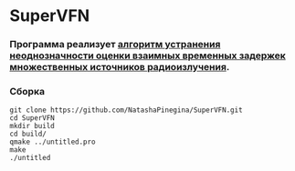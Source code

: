 # SuperVFN
### Программа реализует [алгоритм устранения неоднозначности оценки взаимных временных задержек множественных источников радиоизлучения](https://elibrary.ru/item.asp?id=50304343).

### Сборка
```
git clone https://github.com/NatashaPinegina/SuperVFN.git
cd SuperVFN
mkdir build
cd build/
qmake ../untitled.pro
make
./untitled
```

